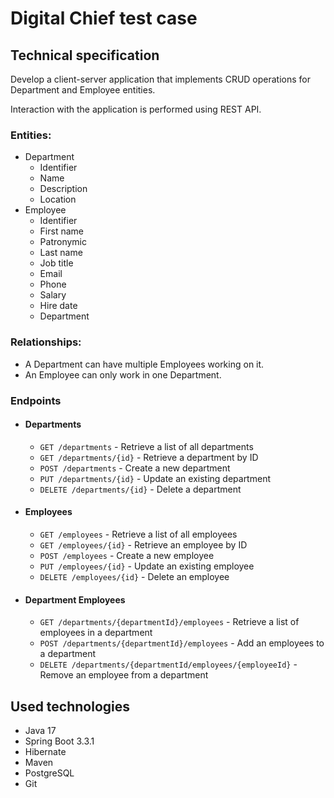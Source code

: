 # Digital Chief test case

## Technical specification

Develop a client-server application that implements CRUD operations for Department and Employee entities.

Interaction with the application is performed using REST API.

### Entities:

* Department
    * Identifier
    * Name
    * Description
    * Location
* Employee
    * Identifier
    * First name
    * Patronymic
    * Last name
    * Job title
    * Email
    * Phone
    * Salary
    * Hire date
    * Department

### Relationships:

* A Department can have multiple Employees working on it.
* An Employee can only work in one Department.

### Endpoints

* #### Departments

    * `GET /departments` - Retrieve a list of all departments
    * `GET /departments/{id}` - Retrieve a department by ID
    * `POST /departments` - Create a new department
    * `PUT /departments/{id}` - Update an existing department
    * `DELETE /departments/{id}` - Delete a department 

* #### Employees

    * `GET /employees` - Retrieve a list of all employees
    * `GET /employees/{id}` - Retrieve an employee by ID
    * `POST /employees` - Create a new employee
    * `PUT /employees/{id}` - Update an existing employee
    * `DELETE /employees/{id}` - Delete an employee

* #### Department Employees

    * `GET /departments/{departmentId}/employees` - Retrieve a list of employees in a department
    * `POST /departments/{departmentId}/employees` - Add an employees to a department
    * `DELETE /departments/{departmentId/employees/{employeeId}` - Remove an employee from a department

## Used technologies

- Java 17
- Spring Boot 3.3.1
- Hibernate
- Maven
- PostgreSQL
- Git

